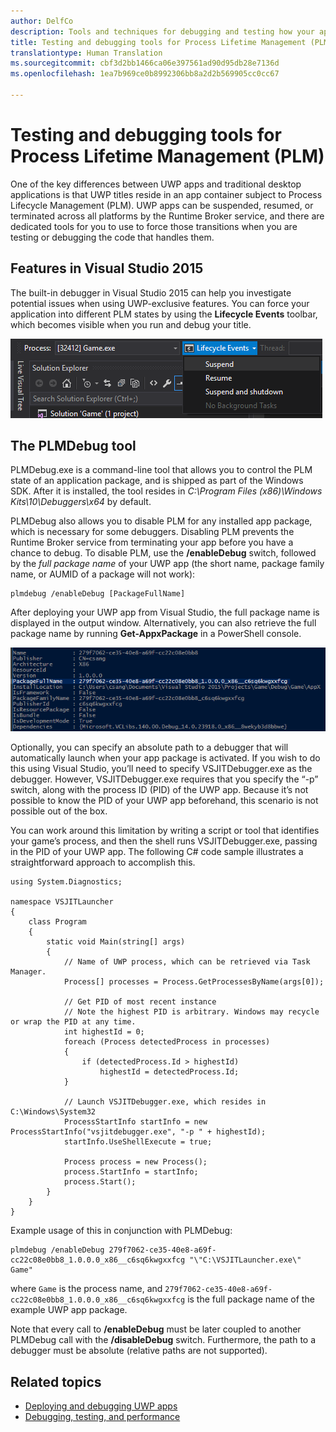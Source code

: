 ```yaml
---
author: DelfCo
description: Tools and techniques for debugging and testing how your app works with Process Lifetime Management.
title: Testing and debugging tools for Process Lifetime Management (PLM)
translationtype: Human Translation
ms.sourcegitcommit: cbf3d2bb1466ca06e397561ad90d95db28e7136d
ms.openlocfilehash: 1ea7b969ce0b8992306bb8a2d2b569905cc0cc67

---
```


# Testing and debugging tools for Process Lifetime Management (PLM)

One of the key differences between UWP apps and traditional desktop applications is that UWP titles reside in an app container subject to Process Lifecycle Management (PLM). UWP apps can be suspended, resumed, or terminated across all platforms by the Runtime Broker service, and there are dedicated tools for you to use to force those transitions when you are testing or debugging the code that handles them.

## Features in Visual Studio 2015

The built-in debugger in Visual Studio 2015 can help you investigate potential issues when using UWP-exclusive features. You can force your application into different PLM states by using the **Lifecycle Events** toolbar, which becomes visible when you run and debug your title.

![Lifecycle Events Toolbar](images/gs-debug-uwp-apps-001.png)

## The PLMDebug tool

PLMDebug.exe is a command-line tool that allows you to control the PLM state of an application package, and is shipped as part of the Windows SDK. After it is installed, the tool resides in *C:\Program Files (x86)\Windows Kits\10\Debuggers\x64* by default. 

PLMDebug also allows you to disable PLM for any installed app package, which is necessary for some debuggers. Disabling PLM prevents the Runtime Broker service from terminating your app before you have a chance to debug. To disable PLM, use the **/enableDebug** switch, followed by the *full package name* of your UWP app (the short name, package family name, or AUMID of a package will not work):

```
plmdebug /enableDebug [PackageFullName]
```

After deploying your UWP app from Visual Studio, the full package name is displayed in the output window. Alternatively, you can also retrieve the full package name by running **Get-AppxPackage** in a PowerShell console.

![Running Get-AppxPackage](images/gs-debug-uwp-apps-003.png)

Optionally, you can specify an absolute path to a debugger that will automatically launch when your app package is activated. If you wish to do this using Visual Studio, you’ll need to specify VSJITDebugger.exe as the debugger. However, VSJITDebugger.exe requires that you specify the “-p” switch, along with the process ID (PID) of the UWP app. Because it’s not possible to know the PID of your UWP app beforehand, this scenario is not possible out of the box.

You can work around this limitation by writing a script or tool that identifies your game’s process, and then the shell runs VSJITDebugger.exe, passing in the PID of your UWP app. The following C# code sample illustrates a straightforward approach to accomplish this.

```
using System.Diagnostics;

namespace VSJITLauncher
{
    class Program
    {
        static void Main(string[] args)
        {
            // Name of UWP process, which can be retrieved via Task Manager.
            Process[] processes = Process.GetProcessesByName(args[0]);

            // Get PID of most recent instance
            // Note the highest PID is arbitrary. Windows may recycle or wrap the PID at any time.
            int highestId = 0;
            foreach (Process detectedProcess in processes)
            {
                if (detectedProcess.Id > highestId)
                    highestId = detectedProcess.Id;
            }

            // Launch VSJITDebugger.exe, which resides in C:\Windows\System32
            ProcessStartInfo startInfo = new ProcessStartInfo("vsjitdebugger.exe", "-p " + highestId);
            startInfo.UseShellExecute = true;

            Process process = new Process();
            process.StartInfo = startInfo;
            process.Start();
        }
    }
}
```

Example usage of this in conjunction with PLMDebug:

```
plmdebug /enableDebug 279f7062-ce35-40e8-a69f-cc22c08e0bb8_1.0.0.0_x86__c6sq6kwgxxfcg "\"C:\VSJITLauncher.exe\" Game"
```
where `Game` is the process name, and `279f7062-ce35-40e8-a69f-cc22c08e0bb8_1.0.0.0_x86__c6sq6kwgxxfcg` is the full package name of the example UWP app package.

Note that every call to **/enableDebug** must be later coupled to another PLMDebug call with the **/disableDebug** switch. Furthermore, the path to a debugger must be absolute (relative paths are not supported).

## Related topics
- [Deploying and debugging UWP apps](deploying-and-debugging-uwp-apps.md)
- [Debugging, testing, and performance](index.md)



<!--HONumber=Aug16_HO3-->


